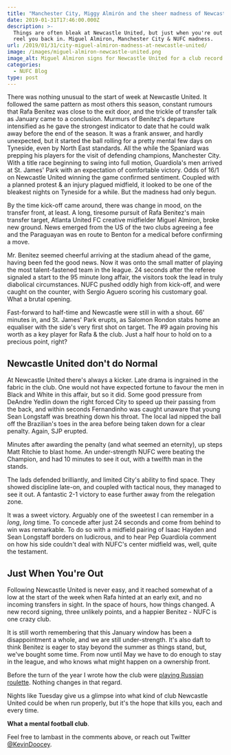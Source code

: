 ```yaml
---
title: "Manchester City, Miggy Almirón and the sheer madness of Newcastle United"
date: 2019-01-31T17:46:00.000Z
description: >-
  Things are often bleak at Newcastle United, but just when you're out - they
  reel you back in. Miguel Almiron, Manchester City & NUFC madness.
url: /2019/01/31/city-miguel-almiron-madness-at-newcastle-united/
image: /images/miguel-almiron-newcastle-united.png
image_alt: Miguel Almiron signs for Newcastle United for a club record fee.
categories:
  - NUFC Blog
type: post
---
```


There was nothing unusual to the start of week at Newcastle United. It followed the same pattern as most others this season, constant rumours that Rafa Benitez was close to the exit door, and the trickle of transfer talk as January came to a conclusion. Murmurs of Benitez's departure intensified as he gave the strongest indicator to date that he could walk away before the end of the season. It was a frank answer, and hardly unexpected, but it started the ball rolling for a pretty mental few days on Tyneside, even by North East standards. All the while the Spaniard was prepping his players for the visit of defending champions, Manchester City. With a title race beginning to swing into full motion, Guardiola's men arrived at St. James' Park with an expectation of comfortable victory. Odds of 16/1 on Newcastle United winning the game confirmed sentiment. Coupled with a planned protest & an injury plagued midfield, it looked to be one of the bleakest nights on Tyneside for a while. But the madness had only begun.

By the time kick-off came around, there was change in mood, on the transfer front, at least. A long, tiresome pursuit of Rafa Benitez's main transfer target, Atlanta United FC creative midfielder Miguel Almiron, broke new ground. News emerged from the US of the two clubs agreeing a fee and the Paraguayan was en route to Benton for a medical before confirming a move.

Mr. Benitez seemed cheerful arriving at the stadium ahead of the game, having been fed the good news. Now it was onto the small matter of playing the most talent-fastened team in the league.
24 seconds after the referee signaled a start to the 95 minute long affair, the visitors took the lead in truly diabolical circumstances. NUFC pushed oddly high from kick-off, and were caught on the counter, with Sergio Aguero scoring his customary goal. What a brutal opening.

Fast-forward to half-time and Newcastle were still in with a shout. 66' minutes in, and St. James' Park erupts, as Salomon Rondon stabs home an equaliser with the side's very first shot on target. The #9 again proving his worth as a key player for Rafa & the club. Just a half hour to hold on to a precious point, right?

## Newcastle United don't do Normal

At Newcastle United there's always a kicker. Late drama is ingrained in the fabric in the club. One would not have expected fortune to favour the men in Black and White in this affair, but so it did.
Some good pressure from DeAndre Yedlin down the right forced City to speed up their passing from the back, and within seconds Fernandinho was caught unaware that young Sean Longstaff was breathing down his throat. The local lad nipped the ball off the Brazilian's toes in the area before being taken down for a clear penalty. Again, SJP erupted.

Minutes after awarding the penalty (and what seemed an eternity), up steps Matt Ritchie to blast home. An under-strength NUFC were beating the Champion, and had 10 minutes to see it out, with a twelfth man in the stands.

The lads defended brilliantly, and limited City's ability to find space. They showed discipline late-on, and coupled with tactical nous, they managed to see it out. A fantastic 2-1 victory to ease further away from the relegation zone.

It was a sweet victory. Arguably one of the sweetest I can remember in a _long_, _long_ time.
To concede after just 24 seconds and come from behind to win was remarkable. To do so with a midfield pairing of Isaac Hayden and Sean Longstaff borders on ludicrous, and to hear Pep Guardiola comment on how his side couldn't deal with NUFC's center midfield was, well, quite the testament.

## Just When You're Out

Following Newcastle United is never easy, and it reached somewhat of a low at the start of the week when Rafa hinted at an early exit, and no incoming transfers in sight. In the space of hours, how things changed. A new record signing, three unlikely points, and a happier Benitez - NUFC is one crazy club.

It is still worth remembering that this January window has been a disappointment a whole, and we are still under-strength. It's also daft to think Benitez is eager to stay beyond the summer as things stand, but, we've bought some time. From now until May we have to do enough to stay in the league, and who knows what might happen on a ownership front.

Before the turn of the year I wrote how the club were [playing Russian roulette](https://www.tynetime.com/2018/12/hopes-on-rondon-newcastle-united-gambling-again/). Nothing changes in that regard.

Nights like Tuesday give us a glimpse into what kind of club Newcastle United could be when run properly, but it's the hope that kills you, each and every time.

**What a mental football club**.

Feel free to lambast in the comments above, or reach out Twitter [@KevinDoocey](https://twitter.com/kevindoocey).

